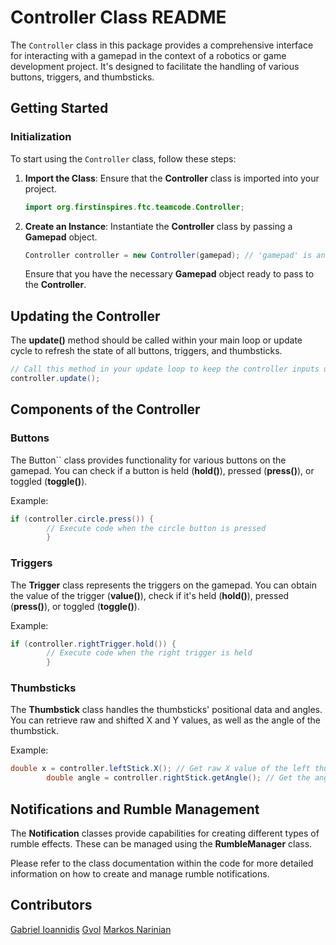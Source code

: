 # Controller Class README

The `Controller` class in this package provides a comprehensive interface for interacting with a gamepad in the context of a robotics or game development project. It's designed to facilitate the handling of various buttons, triggers, and thumbsticks.

## Getting Started

### Initialization
To start using the `Controller` class, follow these steps:

1. **Import the Class**: Ensure that the **Controller** class is imported into your project.
   ```java
   import org.firstinspires.ftc.teamcode.Controller;
   ```
2. **Create an Instance**: Instantiate the **Controller** class by passing a **Gamepad** object.
   ```java
   Controller controller = new Controller(gamepad); // 'gamepad' is an instance of com.qualcomm.robotcore.hardware.Gamepad
   ```
   Ensure that you have the necessary **Gamepad** object ready to pass to the **Controller**.

## Updating the Controller
The **update()** method should be called within your main loop or update cycle to refresh the state of all buttons, triggers, and thumbsticks.
```java
// Call this method in your update loop to keep the controller inputs updated
controller.update();
```
## Components of the Controller

### Buttons
The Button`` class provides functionality for various buttons on the gamepad. You can check if a button is held (**hold()**), pressed (**press()**), or toggled (**toggle()**).

Example:

```java
if (controller.circle.press()) {
        // Execute code when the circle button is pressed
        }
```

### Triggers
The **Trigger** class represents the triggers on the gamepad. You can obtain the value of the trigger (**value()**), check if it's held (**hold()**), pressed (**press()**), or toggled (**toggle()**).

Example:

```java
if (controller.rightTrigger.hold()) {
        // Execute code when the right trigger is held
        }
```

### Thumbsticks
The **Thumbstick** class handles the thumbsticks' positional data and angles. You can retrieve raw and shifted X and Y values, as well as the angle of the thumbstick.

Example:

```java
double x = controller.leftStick.X(); // Get raw X value of the left thumbstick
        double angle = controller.rightStick.getAngle(); // Get the angle of the right thumbstick
```

## Notifications and Rumble Management

The **Notification** classes provide capabilities for creating different types of rumble effects. These can be managed using the **RumbleManager** class.

Please refer to the class documentation within the code for more detailed information on how to create and manage rumble notifications.



## Contributors

[Gabriel Ioannidis](https://github.com/Gabkion)
[Gvol](https://github.com/Gvolexe)
[Markos Narinian](https://github.com/markosnarinian)
